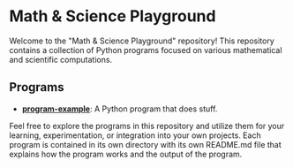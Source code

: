 # Math & Science Playground

Welcome to the "Math & Science Playground" repository! This repository contains a collection of Python programs focused on various mathematical and scientific computations.

## Programs

- [**program-example**](program_dir/): A Python program that does stuff.

Feel free to explore the programs in this repository and utilize them for your learning, experimentation, or integration into your own projects. Each program is contained in its own directory with its own README.md file that explains how the program works and the output of the program. 